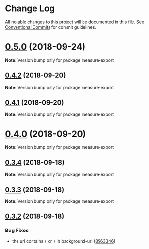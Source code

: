 # Change Log

All notable changes to this project will be documented in this file.
See [Conventional Commits](https://conventionalcommits.org) for commit guidelines.

<a name="0.5.0"></a>
# [0.5.0](https://github.com/imcuttle/measure/compare/v0.4.2...v0.5.0) (2018-09-24)

**Note:** Version bump only for package measure-export





<a name="0.4.2"></a>
## [0.4.2](https://github.com/imcuttle/measure/compare/v0.4.1...v0.4.2) (2018-09-20)

**Note:** Version bump only for package measure-export





<a name="0.4.1"></a>
## [0.4.1](https://github.com/imcuttle/measure/compare/v0.4.0...v0.4.1) (2018-09-20)

**Note:** Version bump only for package measure-export





<a name="0.4.0"></a>
# [0.4.0](https://github.com/imcuttle/measure/compare/v0.3.4...v0.4.0) (2018-09-20)

**Note:** Version bump only for package measure-export





<a name="0.3.4"></a>
## [0.3.4](https://github.com/imcuttle/measure/compare/v0.3.3...v0.3.4) (2018-09-18)

**Note:** Version bump only for package measure-export





<a name="0.3.3"></a>
## [0.3.3](https://github.com/imcuttle/measure/compare/v0.3.2...v0.3.3) (2018-09-18)

**Note:** Version bump only for package measure-export





<a name="0.3.2"></a>
## [0.3.2](https://github.com/imcuttle/measure/compare/v0.3.1...v0.3.2) (2018-09-18)


### Bug Fixes

* the url contains `(` or `)` in background-url ([8563346](https://github.com/imcuttle/measure/commit/8563346))
